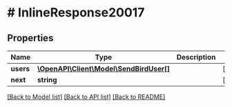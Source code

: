 # # InlineResponse20017

## Properties

Name | Type | Description | Notes
------------ | ------------- | ------------- | -------------
**users** | [**\OpenAPI\Client\Model\SendBirdUser[]**](SendBirdUser.md) |  | [optional]
**next** | **string** |  | [optional]

[[Back to Model list]](../../README.md#models) [[Back to API list]](../../README.md#endpoints) [[Back to README]](../../README.md)
